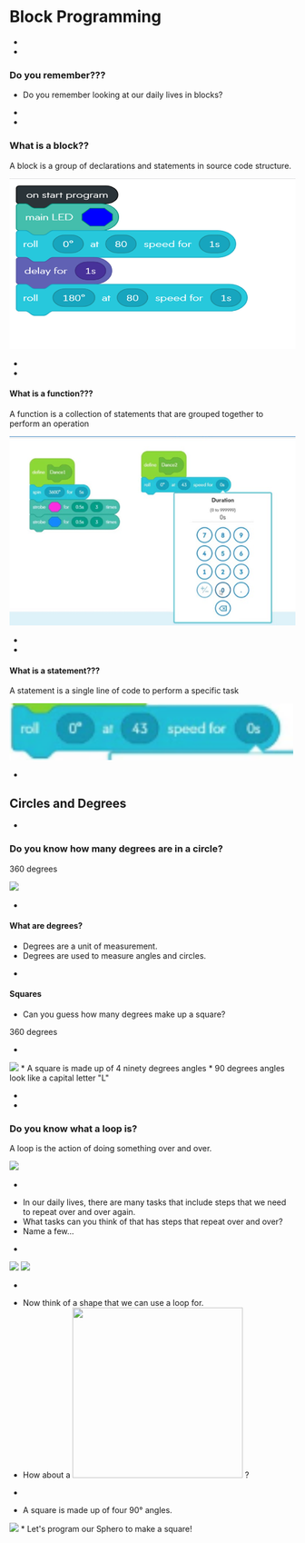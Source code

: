 # Block Programming





-
-

### Do you remember???
* Do you remember looking at our daily lives in blocks?

-
-

### What is a block??
<p fragment="fade-in"> A block is a group of declarations and statements in source code structure.</p>

<img src="img/sphero-block-code.png" height="300px">

-
-

#### What is a function???
<p fragment="fade-in"> A function is a collection of statements that are grouped together to perform an operation</p>

<img src="img/sphero-function.png">

-
-

#### What is a statement???
<p fragment="fade-in"> A statement is a single line of code to perform a specific task</p>

<img src="img/sphero-statement.png" height="100px">


-

## Circles and Degrees


-
### Do you know how many degrees are in a circle?
<p class="fragment fade-up"> 360 degrees </p>
<img src="https://i.stack.imgur.com/Q4nm0.png">


-
#### What are degrees?
* Degrees are a unit of measurement.
* Degrees are used to measure angles and circles.


-
#### Squares
* Can you guess how many degrees make up a square?
<p class="fragment fade-up"> 360 degrees </p>


-
<img src="https://i.ytimg.com/vi/rb8Y38eilRM/maxresdefault.jpg">
* A square is made up of 4 ninety degrees angles
* 90 degrees angles look like a capital letter "L"




-
-
### Do you know what a loop is?
<p class="fragment fade-in"> A loop is the action of doing something over and over. </p>

<img class="fragment fade-up" src="https://encrypted-tbn0.gstatic.com/images?q=tbn%3AANd9GcRwjXC2jQdk7ZTXS9AUo2_kngG6z_VkRXQmspTmM9OWiSnic6eY">


-
* In our daily lives, there are many tasks that include steps that we need to repeat over and over again.
* What tasks can you think of that has steps that repeat over and over?
* Name a few...


-
<img class="fragment fade-in" src="https://www.houstonspediatricdentist.com/blog/wp-content/uploads/2017/09/P6Dqq4p-643x375.jpg">

<img class="fragment fade-in" src="https://image.shutterstock.com/image-photo/children-walk-stair-260nw-584177701.jpg">



-
* Now think of a shape that we can use a loop for.
* How about a 
<img class="fragment fade-up" src="https://upload.wikimedia.org/wikipedia/commons/thumb/4/49/LACMTA_Square_Orange_Line.svg/1024px-LACMTA_Square_Orange_Line.svg.png" height="300px" width="300px"> ?

-
* A square is made up of four 90° angles.
<img src="https://i.pinimg.com/originals/c8/48/52/c84852c9358f9c73e16ac26c66be97b0.jpg">
* Let's program our Sphero to make a square!
